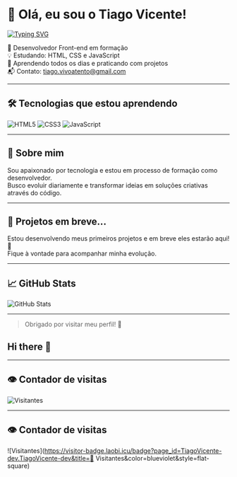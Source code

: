 # 👋 Olá, eu sou o Tiago Vicente!
[![Typing SVG](https://readme-typing-svg.herokuapp.com?font=Fira+Code&size=22&duration=3000&pause=1000&color=F7F7F7&center=true&vCenter=true&multiline=true&width=600&height=100&lines=Desenvolvedor+Front-end+em+formação;Aprendendo+HTML%2C+CSS+e+JavaScript;Compartilhando+minha+jornada+de+evolução+🚀)](https://git.io/typing-svg)


🎯 Desenvolvedor Front-end em formação  
💡 Estudando: HTML, CSS e JavaScript  
🌱 Aprendendo todos os dias e praticando com projetos  
📬 Contato: tiago.vivoatento@gmail.com

---

## 🛠️ Tecnologias que estou aprendendo

![HTML5](https://img.shields.io/badge/HTML5-E34F26?style=for-the-badge&logo=html5&logoColor=white)
![CSS3](https://img.shields.io/badge/CSS3-1572B6?style=for-the-badge&logo=css3&logoColor=white)
![JavaScript](https://img.shields.io/badge/JavaScript-F7DF1E?style=for-the-badge&logo=javascript&logoColor=black)

---

## 📌 Sobre mim

Sou apaixonado por tecnologia e estou em processo de formação como desenvolvedor.  
Busco evoluir diariamente e transformar ideias em soluções criativas através do código.

---

## 🚧 Projetos em breve...

Estou desenvolvendo meus primeiros projetos e em breve eles estarão aqui! 🚀  
Fique à vontade para acompanhar minha evolução.

---

## 📈 GitHub Stats

![GitHub Stats](https://github-readme-stats.vercel.app/api?username=TiagoVicente-dev&show_icons=true&theme=radical)

---

> Obrigado por visitar meu perfil! 🙌
## Hi there 👋

---

## 👁️ Contador de visitas

![Visitantes](https://visitor-badge.laobi.icu/badge?page_id=TiagoVicente-dev.TiagoVicente-dev&title=Visitantes&color=brightgreen)

---

## 👁️ Contador de visitas

![Visitantes](https://visitor-badge.laobi.icu/badge?page_id=TiagoVicente-dev.TiagoVicente-dev&title=👤 Visitantes&color=blueviolet&style=flat-square)



<!--
**TiagoVicente-dev/TiagoVicente-dev** is a ✨ _special_ ✨ repository because its `README.md` (this file) appears on your GitHub profile.

Here are some ideas to get you started:

- 🔭 I’m currently working on ...
- 🌱 I’m currently learning ...
- 👯 I’m looking to collaborate on ...
- 🤔 I’m looking for help with ...
- 💬 Ask me about ...
- 📫 How to reach me: ...
- 😄 Pronouns: ...
- ⚡ Fun fact: ...
-->
